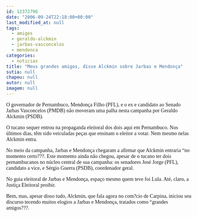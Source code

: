 ```yaml
---
id: 12372796
date: "2006-09-24T22:18:00+00:00"
last_modified_at: null
tags:
  - amigos
  - geraldo-alckmin
  - jarbas-vasconcelos
  - mendonca
categories:
  - noticias
title: "Meus grandes amigos, disse Alckmin sobre Jarbas e Mendonça"
sutia: null
chapeu: null
autor: null
imagem: null
---
```

<p><P><FONT face=Verdana>O governador de Pernambuco, Mendonça Filho (PFL), e o ex e candidato ao Senado Jarbas Vasconcelos (PMDB) não moveram uma palha nesta campanha por Geraldo Alckmin (PSDB).</FONT></P></p>
<p><P><FONT face=Verdana>O tucano sequer entrou na propaganda eleitoral dos dois aqui em Pernambuco. Nos últimos dias, têm sido veiculadas peças que ensinam o eleitor a votar. Nem mesmo nelas Alckmin entra.</FONT></P></p>
<p><P><FONT face=Verdana>No meio da campanha, Jarbas e Mendonça chegaram a afirmar que Alckmin entraria “no momento certo???. Este momento ainda não chegou, apesar de o tucano ter dois pernambucanos no núcleo central de sua campanha: os senadores José Jorge (PFL), candidato a vice, e Sérgio Guerra (PSDB), coordenador geral.</FONT></P></p>
<p><P><FONT face=Verdana>No guia eleitoral de Jarbas e Mendonça, espaço mesmo quem teve foi Lula. Até, claro, a Justiça Eleitoral proibir.</FONT></P></p>
<p><P><FONT face=Verdana>Bem, mas, apesar disso tudo, Alckmin, que fala agora no com?cio de Carpina, iniciou seu discurso tecendo muitos elogios a Jarbas e Mendonça, tratados como “grandes amigos???.</FONT></P> </p>

